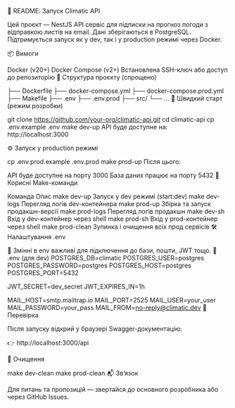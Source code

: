 🧾 README: Запуск Climatic API

Цей проєкт — NestJS API сервіс для підписки на прогноз погоди з відправкою листів на email. Дані зберігаються в PostgreSQL. Підтримується запуск як у dev, так і у production режимі через Docker.

📦 Вимоги

Docker (v20+)
Docker Compose (v2+)
Встановлена SSH-ключ або доступ до репозиторію
📁 Структура проєкту (спрощено)

├── Dockerfile
├── docker-compose.yml
├── docker-compose.prod.yml
├── Makefile
├── .env
├── .env.prod
├── src/
└── ...
🚀 Швидкий старт (режим розробки)

git clone https://github.com/your-org/climatic-api.git
cd climatic-api
cp .env.example .env
make dev-up
API буде доступне на: http://localhost:3000

⚙️ Запуск у production режимі

cp .env.prod.example .env.prod
make prod-up
Після цього:

API буде доступне на порту 3000
База даних працює на порту 5432
📄 Корисні Make-команди

Команда Опис
make dev-up Запуск у dev режимі (start:dev)
make dev-logs Перегляд логів dev-контейнера
make prod-up Збірка та запуск продакшн-версії
make prod-logs Перегляд логів продакшн
make dev-sh Вхід у dev-контейнер через shell
make prod-sh Вхід у prod-контейнер через shell
make prod-clean Зупинка і очищення всіх прод сервісів
🛠 Налаштування .env

📌 Змінні в env важливі для підключення до бази, пошти, JWT тощо.
📁 .env (для dev)
POSTGRES_DB=climatic
POSTGRES_USER=postgres
POSTGRES_PASSWORD=postgres
POSTGRES_HOST=postgres
POSTGRES_PORT=5432

JWT_SECRET=dev_secret
JWT_EXPIRES_IN=1h

MAIL_HOST=smtp.mailtrap.io
MAIL_PORT=2525
MAIL_USER=your_user
MAIL_PASSWORD=your_pass
MAIL_FROM=no-reply@climatic.dev
🧪 Перевірка

Після запуску відкрий у браузері Swagger-документацію:

👉 http://localhost:3000/api

🧼 Очищення

make dev-clean
make prod-clean
📬 Звʼязок

Для питань та пропозицій — звертайся до основного розробника або через GitHub Issues.
